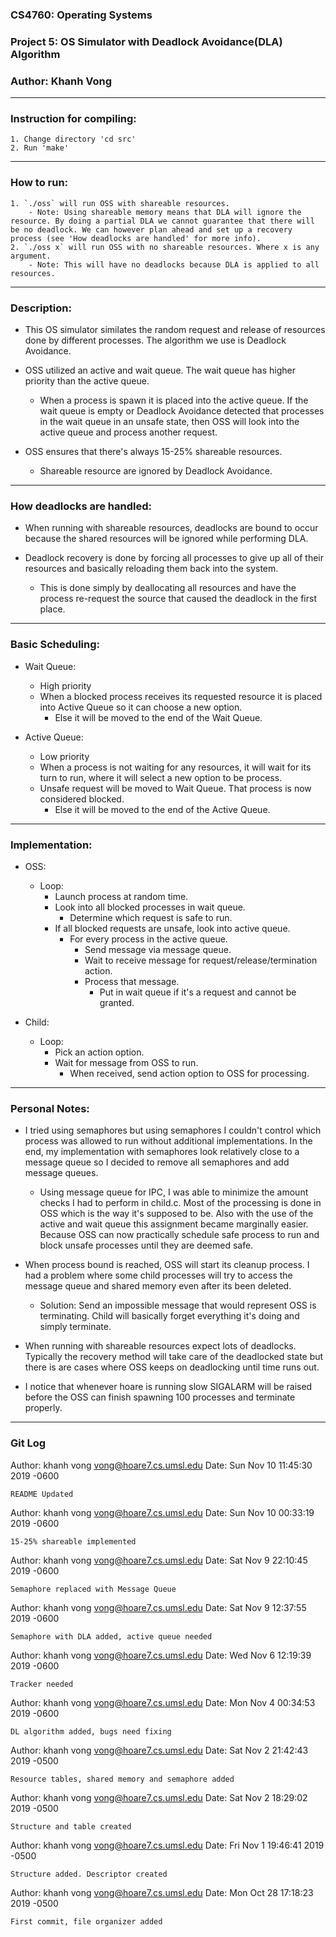 ### CS4760:		Operating Systems
### Project 5:	OS Simulator with Deadlock Avoidance(DLA) Algorithm
### Author:		Khanh Vong

-------------------------------------------------------------------------------

### Instruction for compiling:

	1. Change directory 'cd src'
	2. Run 'make'

-------------------------------------------------------------------------------

### How to run:

	1. `./oss` will run OSS with shareable resources.
		- Note: Using shareable memory means that DLA will ignore the resource. By doing a partial DLA we cannot guarantee that there will be no deadlock. We can however plan ahead and set up a recovery process (see 'How deadlocks are handled' for more info).
	2. `./oss x` will run OSS with no shareable resources. Where x is any argument.
		- Note: This will have no deadlocks because DLA is applied to all resources.

-------------------------------------------------------------------------------

### Description:
- This OS simulator similates the random request and release of resources done by different processes. The algorithm we use is Deadlock Avoidance. 

- OSS utilized an active and wait queue. The wait queue has higher priority than the active queue.
    - When a process is spawn it is placed into the active queue.  If the wait queue is empty or Deadlock Avoidance detected that processes in the wait queue in an unsafe state, then OSS will look into the active queue and process another request.

- OSS ensures that there's always 15-25% shareable resources.
    - Shareable resource are ignored by Deadlock Avoidance.

-------------------------------------------------------------------------------

### How deadlocks are handled:
- When running with shareable resources, deadlocks are bound to occur because the shared resources will be ignored while performing DLA.

- Deadlock recovery is done by forcing all processes to give up all of their resources and basically reloading them back into the system.
    - This is done simply by deallocating all resources and have the process re-request the source that caused the deadlock in the first place.

-------------------------------------------------------------------------------

### Basic Scheduling:
- Wait Queue:
    - High priority
    - When a blocked process receives its requested resource it is placed into Active Queue so it can choose a new option.
        - Else it will be moved to the end of the Wait Queue.

- Active Queue:
    - Low priority
    - When a process is not waiting for any resources, it will wait for its turn to run, where it will select a new option to be process.
    - Unsafe request will be moved to Wait Queue. That process is now considered blocked.
        - Else it will be moved to the end of the Active Queue.

-------------------------------------------------------------------------------

### Implementation:
- OSS:
    - Loop:
        - Launch process at random time.
        - Look into all blocked processes in wait queue.
            - Determine which request is safe to run.
        - If all blocked requests are unsafe, look into active queue.
            - For every process in the active queue.
                - Send message via message queue.
                - Wait to receive message for request/release/termination
                action.
                - Process that message.
                    - Put in wait queue if it's a request and cannot be
                    granted.

- Child:
    - Loop:
        - Pick an action option.
        - Wait for message from OSS to run.
            - When received, send action option to OSS for processing.
    
-------------------------------------------------------------------------------
		
### Personal Notes:
- I tried using semaphores but using semaphores I couldn't control which process was allowed to run without additional implementations.  In the end, my implementation with semaphores look relatively close to a message queue so I decided to remove all semaphores and add message queues.
    - Using message queue for IPC, I was able to minimize the amount checks I had to perform in child.c. Most of the processing is done in OSS which is the way it's supposed to be. Also with the use of the active and wait queue this assignment became marginally easier.  Because OSS can now practically schedule safe process to run and block unsafe processes until they are deemed safe.

- When process bound is reached, OSS will start its cleanup process.  I had a problem where some child processes will try to access the message queue and shared memory even after its been deleted.
    - Solution: Send an impossible message that would represent OSS is terminating. Child will basically forget everything it's doing and simply terminate.

- When running with shareable resources expect lots of deadlocks. Typically the recovery method will take care of the deadlocked state but there is are cases where OSS keeps on deadlocking until time runs out.

- I notice that whenever hoare is running slow SIGALARM will be raised before the OSS can finish spawning 100 processes and terminate properly.

-------------------------------------------------------------------------------

### Git Log

Author: khanh vong <vong@hoare7.cs.umsl.edu>
Date:   Sun Nov 10 11:45:30 2019 -0600

    README Updated

Author: khanh vong <vong@hoare7.cs.umsl.edu>
Date:   Sun Nov 10 00:33:19 2019 -0600

    15-25% shareable implemented

Author: khanh vong <vong@hoare7.cs.umsl.edu>
Date:   Sat Nov 9 22:10:45 2019 -0600

    Semaphore replaced with Message Queue

Author: khanh vong <vong@hoare7.cs.umsl.edu>
Date:   Sat Nov 9 12:37:55 2019 -0600

    Semaphore with DLA added, active queue needed

Author: khanh vong <vong@hoare7.cs.umsl.edu>
Date:   Wed Nov 6 12:19:39 2019 -0600

    Tracker needed

Author: khanh vong <vong@hoare7.cs.umsl.edu>
Date:   Mon Nov 4 00:34:53 2019 -0600

    DL algorithm added, bugs need fixing

Author: khanh vong <vong@hoare7.cs.umsl.edu>
Date:   Sat Nov 2 21:42:43 2019 -0500

    Resource tables, shared memory and semaphore added

Author: khanh vong <vong@hoare7.cs.umsl.edu>
Date:   Sat Nov 2 18:29:02 2019 -0500

    Structure and table created

Author: khanh vong <vong@hoare7.cs.umsl.edu>
Date:   Fri Nov 1 19:46:41 2019 -0500

    Structure added. Descriptor created

Author: khanh vong <vong@hoare7.cs.umsl.edu>
Date:   Mon Oct 28 17:18:23 2019 -0500

    First commit, file organizer added
